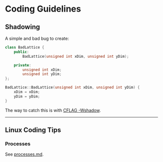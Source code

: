 # Coding Guidelines

## Shadowing

A simple and bad bug to create:

```cpp
class BadLattice {
    public:
        BadLattice(unsigned int xDim, unsigned int yDim);

    private:
        unsigned int xDim;
        unsigned int yDim;
};

BadLattice::BadLattice(unsigned int xDim, unsigned int yDim) {
    xDim = xDim;
    yDim = yDim;
}
```

The way to catch this is with
[CFLAG -Wshadow](https://gcc.gnu.org/onlinedocs/gcc/Warning-Options.html#index-Wshadow).


---

## Linux Coding Tips

### Processes

See [processes.md](./processes.md).